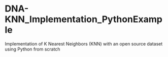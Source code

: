 # DNA-KNN_Implementation_PythonExample
Implementation of K Nearest Neighbors (KNN) with an open source dataset using Python from scratch
